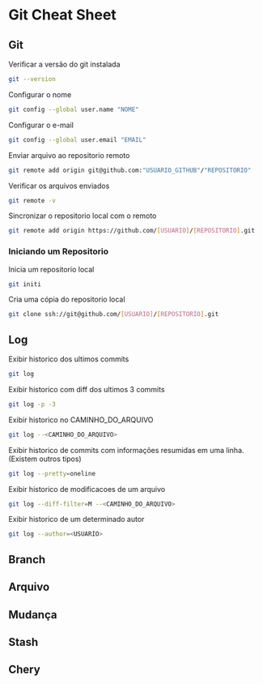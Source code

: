 # Git Cheat Sheet

## Git
Verificar a versão do git instalada
```bash
git --version
```
Configurar o nome
```bash
git config --global user.name "NOME"
```
Configurar o e-mail
```bash
git config --global user.email "EMAIL"
```
Enviar arquivo ao repositorio remoto
```bash
git remote add origin git@github.com:"USUARIO_GITHUB"/"REPOSITORIO"
```
Verificar os arquivos enviados
```bash
git remote -v
```
Sincronizar o repositorio local com o remoto
```bash
git remote add origin https://github.com/[USUARIO]/[REPOSITORIO].git
```

### Iniciando um Repositorio
Inicia um repositorio local
```bash
git initi
```
Cria uma cópia do repositorio local
```bash
git clone ssh://git@github.com/[USUARIO]/[REPOSITORIO].git
```

## Log
Exibir historico dos ultimos commits
```bash
git log
```
Exibir historico com diff dos ultimos 3 commits
```bash
git log -p -3 
```
Exibir historico no CAMINHO_DO_ARQUIVO
```bash
git log --<CAMINHO_DO_ARQUIVO>
```
Exibir historico de commits com informações resumidas em uma linha. (Existem outros tipos)
```bash
git log --pretty=oneline
```
Exibir historico de modificacoes de um arquivo
```bash
git log --diff-filter=M --<CAMINHO_DO_ARQUIVO>
```
Exibir historico de um determinado autor
```bash
git log --author=<USUARIO>
```

## Branch


## Arquivo


## Mudança


## Stash


## Chery


